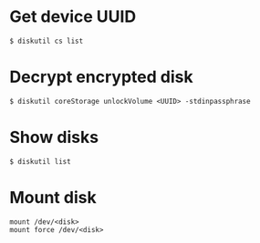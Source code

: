 # Get device UUID
```shell
$ diskutil cs list
```

# Decrypt encrypted disk
```shell
$ diskutil coreStorage unlockVolume <UUID> -stdinpassphrase
```

# Show disks
```shell
$ diskutil list
```

# Mount disk
```shell
mount /dev/<disk>
mount force /dev/<disk>
```
